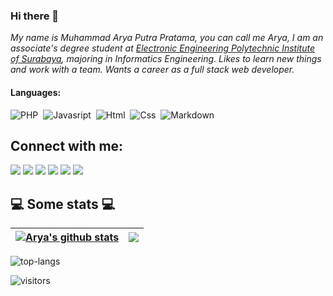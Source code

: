 ### Hi there 👋

<!--
**maryaputrap/maryaputrap** is a ✨ _special_ ✨ repository because its `README.md` (this file) appears on your GitHub profile.

Here are some ideas to get you started:

- 🔭 I’m currently working on ...
- 🌱 I’m currently learning ...
- 👯 I’m looking to collaborate on ...
- 🤔 I’m looking for help with ...
- 💬 Ask me about ...
- 📫 How to reach me: ...
- 😄 Pronouns: ...
- ⚡ Fun fact: ...
-->

<p>
  <em>
    My name is Muhammad Arya Putra Pratama, you can call me Arya, I am an associate's degree student at <a href="https://www.pens.ac.id/">Electronic Engineering    Polytechnic Institute of Surabaya</a>, majoring in Informatics Engineering. Likes to learn new things and work with a team. Wants a career as a full stack web developer.</br>
  </em>
</p>

#### Languages:

![PHP](https://img.shields.io/badge/PHP-ED8B00?style=for-the-badge&logo=java&logoColor=white)&nbsp;
![Javasript](https://img.shields.io/badge/Javascript-3776AB?style=for-the-badge&logo=python&logoColor=white)&nbsp;
![Html](https://img.shields.io/badge/Html-121011?style=for-the-badge&logo=gnu-bash&logoColor=white)&nbsp;
![Css](https://img.shields.io/badge/latex-%23008080.svg?style=for-the-badge&logo=latex&logoColor=white)&nbsp;
![Markdown](https://img.shields.io/badge/markdown-%23000000.svg?style=for-the-badge&logo=markdown&logoColor=white)

## Connect with me:

<p align = "center">

[<img src="https://img.shields.io/badge/kaggle-%2312100E.svg?&style=for-the-badge&logo=kaggle&logoColor=white&color=black" />](https://www.kaggle.com/themlphdstudent)
[<img src ="https://img.shields.io/badge/website-%23.svg?&style=for-the-badge&logo=www&logoColor=white%22&color=black">](https://durgeshsamariya.github.io)
[<img src="https://img.shields.io/badge/twitter-%231DA1F2.svg?&style=for-the-badge&logo=twitter&logoColor=white&color=black" />](https://twitter.com/themlphdstudent) 
[<img src="https://img.shields.io/badge/linkedin-%2312100E.svg?&style=for-the-badge&logo=linkedin&logoColor=white&color=black" />](https://www.linkedin.com/in/durgeshsamariya/)
[<img src="https://img.shields.io/badge/medium-%2312100E.svg?&style=for-the-badge&logo=medium&logoColor=white&color=black" />](https://medium.com/@themlphdstudent)
[<img src="https://img.shields.io/badge/instagram-%2312100E.svg?&style=for-the-badge&logo=instagram&logoColor=white&color=black" />](https://instagram.com/themlphdstudent)
</p>

<h2>💻 Some stats 💻</h2>

| <a href="https://github.com/anuraghazra/github-readme-stats"><img align="center" src="https://github-readme-stats.vercel.app/api?username=maryaputrap&show_icons=true&include_all_commits=true&theme=buefy&hide_border=true" alt="Arya's github stats" /></a> | <a href="https://github.com/anuraghazra/github-readme-stats"><img align="center" src="https://github-readme-stats.vercel.app/api/top-langs/?username=maryaputrap&layout=compact&theme=buefy&hide_border=true" /></a> |
| ------------- | ------------- |

![top-langs](https://github-readme-stats.vercel.app/api/top-langs/?username=maryaputrap&theme=blue-green)

![visitors](https://visitor-badge.laobi.icu/badge?page_id=maryaputrap)
